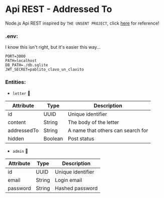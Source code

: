 # Api REST - Addressed To

Node.js Api REST inspired by `THE UNSENT PROJECT`, click [here](https://theunsentproject.com/) for reference!

### .env:

I know this isn't right, but it's easier this way...

```env
PORT=3000
PATH=localhost
DB_PATH=./db.sqlite
JWT_SECRET=pablito_clavo_un_clavito
```

### Entities:

- `letter` 💌
  
| Attribute   | Type    | Description                       |
| ----------- | ------- | --------------------------------- |
| id          | UUID    | Unique identifier                 |
| content     | String  | The body of the letter            |
| addressedTo | String  | A name that others can search for |
| hidden      | Boolean | Post status                       |


- `admin` 👤
  
| Attribute | Type   | Description       |
| --------- | ------ | ----------------- |
| id        | UUID   | Unique identifier |
| email     | String | Login email       |
| password  | String | Hashed password   |

